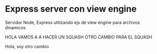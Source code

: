 # Express server con view engine

Servidor Node, Express utilizando ejs de view engine para archivos dinamicos

HOLA VAMOS A A HACER UN SQUASH
OTRO CAMBIO PARA EL SQUASH

Hola, soy otro cambio